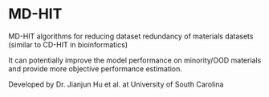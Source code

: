 # MD-HIT
MD-HIT algorithms for reducing dataset redundancy of materials datasets (similar to CD-HIT in bioinformatics)

It can potentially improve the model performance on minority/OOD materials and provide more objective performance estimation.

Developed by Dr. Jianjun Hu et al. at University of South Carolina

